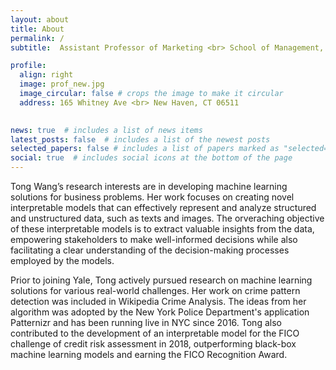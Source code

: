 ```yaml
---
layout: about
title: About
permalink: /
subtitle:  Assistant Professor of Marketing <br> School of Management, Yale University 

profile:
  align: right
  image: prof_new.jpg
  image_circular: false # crops the image to make it circular
  address: 165 Whitney Ave <br> New Haven, CT 06511 
  

news: true  # includes a list of news items
latest_posts: false  # includes a list of the newest posts
selected_papers: false # includes a list of papers marked as "selected={true}"
social: true  # includes social icons at the bottom of the page
---
```


Tong Wang’s research interests are in developing machine learning solutions for business problems. Her work focuses on creating novel interpretable models that can effectively represent and analyze structured and unstructured data, such as texts and images. The orveraching objective of these interpretable models is to extract valuable insights from the data, empowering stakeholders to make well-informed decisions while also facilitating a clear understanding of the decision-making processes employed by the models.


Prior to joining Yale, Tong actively pursued research on machine learning solutions for various real-world challenges. Her work on crime pattern detection was included in Wikipedia Crime Analysis. The ideas from her algorithm was adopted by the New York Police Department's application Patternizr and has been running live in NYC since 2016. Tong also contributed to the development of an interpretable model for the FICO challenge of credit risk assessment in 2018, outperforming black-box machine learning models and earning the FICO Recognition Award.


